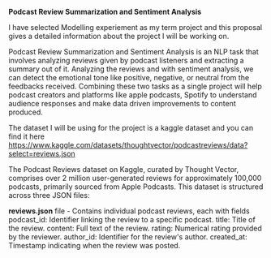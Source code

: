**Podcast Review Summarization and Sentiment Analysis**

I have selected Modelling experiement as my term project and this proposal gives a detailed information about the project I will be working on.

Podcast Review Summarization and Sentiment Analysis is an NLP task that involves analyzing reviews given by podcast listeners and extracting a summary out of it. Analyzing the reviews and with sentiment analysis, we can detect the emotional tone like positive, negative, or neutral from the feedbacks received. Combining these two tasks as a single project will help podcast creators and platforms like apple podcasts, Spotify to understand audience responses and make data driven improvements to content produced.

The dataset I will be using for the project is a kaggle dataset and you can find it here https://www.kaggle.com/datasets/thoughtvector/podcastreviews/data?select=reviews.json

​The Podcast Reviews dataset on Kaggle, curated by Thought Vector, comprises over 2 million user-generated reviews for approximately 100,000 podcasts, primarily sourced from Apple Podcasts. This dataset is structured across three JSON files:​


**reviews.json** file - Contains individual podcast reviews, each with fields 
podcast_id: Identifier linking the review to a specific podcast.
title: Title of the review.
content: Full text of the review.
rating: Numerical rating provided by the reviewer.
author_id: Identifier for the review's author.
created_at: Timestamp indicating when the review was posted.​
